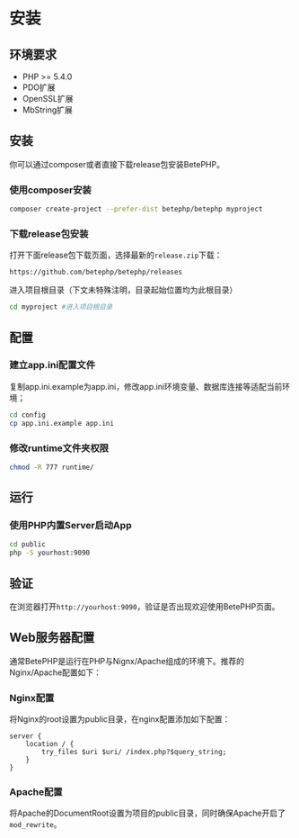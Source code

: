 # 安装

## 环境要求
* PHP >= 5.4.0
* PDO扩展
* OpenSSL扩展
* MbString扩展

## 安装

你可以通过composer或者直接下载release包安装BetePHP。

### 使用composer安装

```bash
composer create-project --prefer-dist betephp/betephp myproject
```

### 下载release包安装
打开下面release包下载页面，选择最新的`release.zip`下载：

```
https://github.com/betephp/betephp/releases
```

进入项目根目录（下文未特殊注明，目录起始位置均为此根目录）

```bash
cd myproject #进入项目根目录
```

## 配置
### 建立app.ini配置文件
复制app.ini.example为app.ini，修改app.ini环境变量、数据库连接等适配当前环境；

```bash
cd config
cp app.ini.example app.ini
```

### 修改runtime文件夹权限
```bash
chmod -R 777 runtime/
```

## 运行
### 使用PHP内置Server启动App
```bash
cd public
php -S yourhost:9090
```

## 验证
在浏览器打开`http://yourhost:9090`，验证是否出现欢迎使用BetePHP页面。

## Web服务器配置
通常BetePHP是运行在PHP与Nignx/Apache组成的环境下。推荐的Nginx/Apache配置如下：

### Nginx配置
将Nginx的root设置为public目录，在nginx配置添加如下配置：

```
server {
    location / {
        try_files $uri $uri/ /index.php?$query_string;
    }
}
```

### Apache配置
将Apache的DocumentRoot设置为项目的public目录，同时确保Apache开启了```mod_rewrite```。

